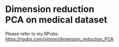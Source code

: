 # Dimension reduction </br> PCA on medical dataset
Please refer to my RPubs: https://rpubs.com/sjimon/dimension_reduction_PCA
